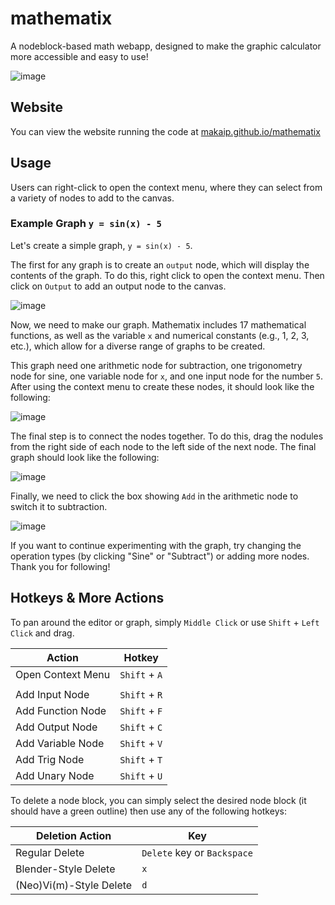 # mathematix
A nodeblock-based math webapp, designed to make the graphic calculator more accessible and easy to use!

![image](https://github.com/makaip/mathematix/assets/98898166/3f581f15-5e96-402a-bdbc-c68c58e43e32)

## Website

You can view the website running the code at [makaip.github.io/mathematix]()

## Usage

Users can right-click to open the context menu, where they can select from a variety of nodes to add to the canvas.

### Example Graph `y = sin(x) - 5`

Let's create a simple graph, `y = sin(x) - 5`.

The first for any graph is to create an `output` node, which will display the contents of the graph. To do this, right click to open the context menu. Then click on `Output` to add an output node to the canvas.

![image](https://github.com/makaip/mathematix/assets/98898166/d2d80d0f-d21a-40c4-ad91-8265ef1d6237)

Now, we need to make our graph. Mathematix includes 17 mathematical functions, as well as the variable `x` and numerical constants (e.g., 1, 2, 3, etc.), which allow for a diverse range of graphs to be created. 

This graph need one arithmetic node for subtraction, one trigonometry node for sine, one variable node for `x`, and one input node for the number `5`. After using the context menu to create these nodes, it should look like the following:

![image](https://github.com/makaip/mathematix/assets/98898166/55968581-4722-4222-9079-7ea2ec05adf2)

The final step is to connect the nodes together. To do this, drag the nodules from the right side of each node to the left side of the next node. The final graph should look like the following:

![image](https://github.com/makaip/mathematix/assets/98898166/05c55784-1577-4826-a577-e68e6901fcfe)

Finally, we need to click the box showing `Add` in the arithmetic node to switch it to subtraction. 

![image](https://github.com/makaip/mathematix/assets/98898166/5f5ac6da-0c98-4810-9e73-1f6490027df7)

If you want to continue experimenting with the graph, try changing the operation types (by clicking "Sine" or "Subtract") or adding more nodes. Thank you for following!

## Hotkeys & More Actions

To pan around the editor or graph, simply `Middle Click` or use `Shift` + `Left Click` and drag.

| Action            | Hotkey        |
|-------------------|---------------|
| Open Context Menu | `Shift` + `A` |
|                   |               |
| Add Input Node    | `Shift` + `R` |
| Add Function Node | `Shift` + `F` |
| Add Output Node   | `Shift` + `C` |
| Add Variable Node | `Shift` + `V` |
| Add Trig Node     | `Shift` + `T` |
| Add Unary Node    | `Shift` + `U` |


 To delete a node block, you can simply select the desired node block (it should have a green outline) then use any of the following hotkeys:

| Deletion Action         | Key                         |
|-------------------------|-----------------------------|
| Regular Delete          | `Delete` key or `Backspace` |
| Blender-Style Delete    | `x`                         |
| (Neo)Vi(m)-Style Delete | `d`                         |


